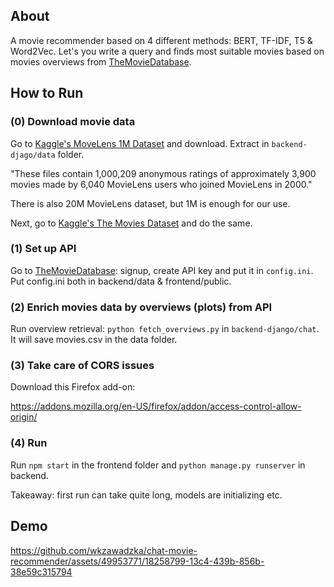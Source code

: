 ## About 

A movie recommender based on 4 different methods: BERT, TF-IDF, T5 & Word2Vec. Let's you write a query and finds most suitable movies based on movies overviews from [TheMovieDatabase](https://www.themoviedb.org/).

## How to Run

### (0) Download movie data

Go to [Kaggle's MoveLens 1M Dataset](https://www.kaggle.com/datasets/odedgolden/movielens-1m-dataset) and download. Extract in `backend-djago/data` folder.

"These files contain 1,000,209 anonymous ratings of approximately 3,900 movies
made by 6,040 MovieLens users who joined MovieLens in 2000."

There is also 20M MovieLens dataset, but 1M is enough for our use.

Next, go to [Kaggle's The Movies Dataset](https://www.kaggle.com/datasets/rounakbanik/the-movies-dataset) and do the same.

### (1) Set up API

Go to [TheMovieDatabase](https://www.themoviedb.org/): signup, create API key and put it in `config.ini`. Put config.ini both in backend/data & frontend/public.

### (2) Enrich movies data by overviews (plots) from API

Run overview retrieval: `python fetch_overviews.py` in `backend-django/chat`. It will save movies.csv in the data folder.

### (3) Take care of CORS issues

Download this Firefox add-on:

https://addons.mozilla.org/en-US/firefox/addon/access-control-allow-origin/

### (4) Run

Run `npm start` in the frontend folder and `python manage.py runserver` in backend.

Takeaway: first run can take quite long, models are initializing etc.



## Demo 


https://github.com/wkzawadzka/chat-movie-recommender/assets/49953771/18258799-13c4-439b-856b-38e59c315794



